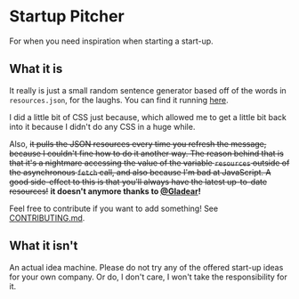 # Startup Pitcher
For when you need inspiration when starting a start-up.

## What it is

It really is just a small random sentence generator based off of the words in `resources.json`, for the laughs. You can find it running [here](https://sayabiws.github.io/startup-pitcher/).

I did a little bit of CSS just because, which allowed me to get a little bit back into it because I didn't do any CSS in a huge while.

Also, ~~it pulls the JSON resources every time you refresh the message, because I couldn't fine how to do it another way. The reason behind that is that it's a nightmare accessing the value of the variable `resources` outside of the asynchronous `fetch` call, and also because I'm bad at JavaScript. A good side-effect to this is that you'll always have the latest up-to-date resources!~~ **it doesn't anymore thanks to [@Gladear](https://github.com/Gladear)!**

Feel free to contribute if you want to add something! See [CONTRIBUTING.md](https://github.com/sayabiws/startup-pitcher/CONTRIBUTING.md).

## What it isn't

An actual idea machine. Please do not try any of the offered start-up ideas for your own company. Or do, I don't care, I won't take the responsibility for it.